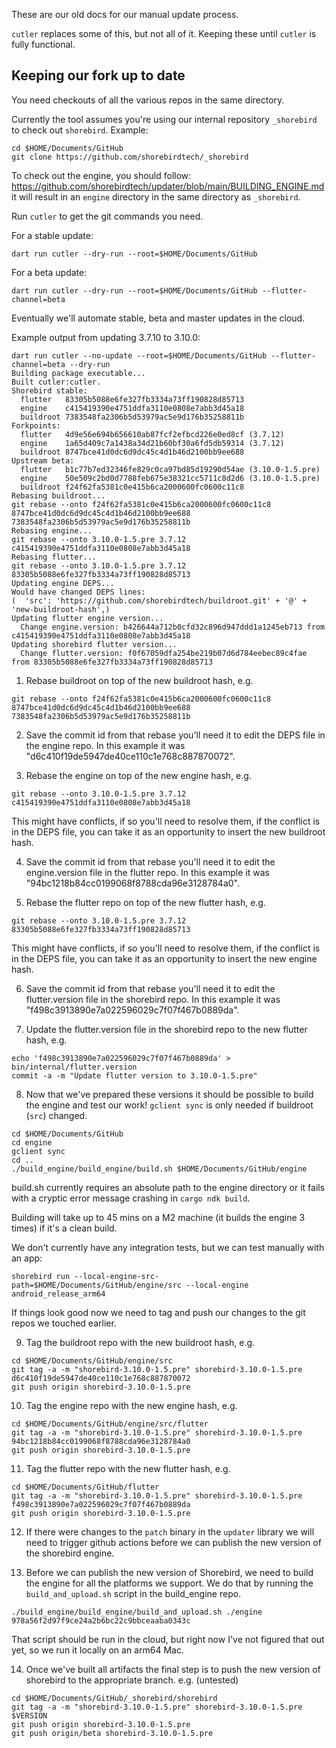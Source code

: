 These are our old docs for our manual update process.

`cutler` replaces some of this, but not all of it. Keeping these until
`cutler` is fully functional.

## Keeping our fork up to date

You need checkouts of all the various repos in the same directory.

Currently the tool assumes you're using our internal repository `_shorebird`
to check out `shorebird`.  Example:
```
cd $HOME/Documents/GitHub
git clone https://github.com/shorebirdtech/_shorebird
```
To check out the engine, you should follow:
https://github.com/shorebirdtech/updater/blob/main/BUILDING_ENGINE.md
it will result in an `engine` directory in the same directory as `_shorebird`.

Run `cutler` to get the git commands you need.

For a stable update:
```
dart run cutler --dry-run --root=$HOME/Documents/GitHub
```

For a beta update:
```
dart run cutler --dry-run --root=$HOME/Documents/GitHub --flutter-channel=beta
```

Eventually we'll automate stable, beta and master updates in the cloud.

Example output from updating 3.7.10 to 3.10.0:

```
dart run cutler --no-update --root=$HOME/Documents/GitHub --flutter-channel=beta --dry-run
Building package executable... 
Built cutler:cutler.
Shorebird stable:
  flutter   83305b5088e6fe327fb3334a73ff190828d85713
  engine    c415419390e4751ddfa3110e0808e7abb3d45a18
  buildroot 7383548fa2306b5d53979ac5e9d176b35258811b
Forkpoints:
  flutter   4d9e56e694b656610ab87fcf2efbcd226e0ed8cf (3.7.12)
  engine    1a65d409c7a1438a34d21b60bf30a6fd5db59314 (3.7.12)
  buildroot 8747bce41d0dc6d9dc45c4d1b46d2100bb9ee688
Upstream beta:
  flutter   b1c77b7ed32346fe829c0ca97bd85d19290d54ae (3.10.0-1.5.pre)
  engine    50e509c2bd0d7788feb675e38321cc5711c8d2d6 (3.10.0-1.5.pre)
  buildroot f24f62fa5381c0e415b6ca2000600fc0600c11c8
Rebasing buildroot...
git rebase --onto f24f62fa5381c0e415b6ca2000600fc0600c11c8 8747bce41d0dc6d9dc45c4d1b46d2100bb9ee688 7383548fa2306b5d53979ac5e9d176b35258811b
Rebasing engine...
git rebase --onto 3.10.0-1.5.pre 3.7.12 c415419390e4751ddfa3110e0808e7abb3d45a18
Rebasing flutter...
git rebase --onto 3.10.0-1.5.pre 3.7.12 83305b5088e6fe327fb3334a73ff190828d85713
Updating engine DEPS...
Would have changed DEPS lines:
(  'src': 'https://github.com/shorebirdtech/buildroot.git' + '@' + 'new-buildroot-hash',)
Updating flutter engine version...
  Change engine.version: b426644a712b0cfd32c896d947ddd1a1245eb713 from c415419390e4751ddfa3110e0808e7abb3d45a18
Updating shorebird flutter version...
  Change flutter.version: f0f67059dfa254be219b07d6d784eebec89c4fae from 83305b5088e6fe327fb3334a73ff190828d85713
```


1. Rebase buildroot on top of the new buildroot hash, e.g.
```
git rebase --onto f24f62fa5381c0e415b6ca2000600fc0600c11c8 8747bce41d0dc6d9dc45c4d1b46d2100bb9ee688 7383548fa2306b5d53979ac5e9d176b35258811b
```
2. Save the commit id from that rebase you'll need it to edit the DEPS file in
the engine repo.  In this example it was "d6c410f19de5947de40ce110c1e768c887870072".

3. Rebase the engine on top of the new engine hash, e.g.
```
git rebase --onto 3.10.0-1.5.pre 3.7.12 c415419390e4751ddfa3110e0808e7abb3d45a18
```
This might have conflicts, if so you'll need to resolve them, if the conflict
is in the DEPS file, you can take it as an opportunity to insert the new
buildroot hash.

4. Save the commit id from that rebase you'll need it to edit the engine.version
file in the flutter repo.  In this example it was "94bc1218b84cc0199068f8788cda96e3128784a0".

5. Rebase the flutter repo on top of the new flutter hash, e.g.
```
git rebase --onto 3.10.0-1.5.pre 3.7.12 83305b5088e6fe327fb3334a73ff190828d85713
```
This might have conflicts, if so you'll need to resolve them, if the conflict
is in the DEPS file, you can take it as an opportunity to insert the new
engine hash.

6. Save the commit id from that rebase you'll need it to edit the flutter.version
file in the shorebird repo.  In this example it was "f498c3913890e7a022596029c7f07f467b0889da".

7. Update the flutter.version file in the shorebird repo to the new flutter
hash, e.g.
```
echo 'f498c3913890e7a022596029c7f07f467b0889da' > bin/internal/flutter.version
commit -a -m "Update flutter version to 3.10.0-1.5.pre"
```

8. Now that we've prepared these versions it should be possible to build the
   engine and test our work!
   `gclient sync` is only needed if buildroot (`src`) changed.
```
cd $HOME/Documents/GitHub
cd engine
gclient sync
cd ..
./build_engine/build_engine/build.sh $HOME/Documents/GitHub/engine
```
build.sh currently requires an absolute path to the engine directory or it fails
with a cryptic error message crashing in `cargo ndk build`.

Building will take up to 45 mins on a M2 machine (it builds the engine 3 times)
if it's a clean build.

We don't currently have any integration tests, but we can test manually with an
app:
```
shorebird run --local-engine-src-path=$HOME/Documents/GitHub/engine/src --local-engine android_release_arm64
```

If things look good now we need to tag and push our changes to the git repos
we touched earlier.

9. Tag the buildroot repo with the new buildroot hash, e.g.
```
cd $HOME/Documents/GitHub/engine/src
git tag -a -m "shorebird-3.10.0-1.5.pre" shorebird-3.10.0-1.5.pre d6c410f19de5947de40ce110c1e768c887870072
git push origin shorebird-3.10.0-1.5.pre
```

10. Tag the engine repo with the new engine hash, e.g.
```
cd $HOME/Documents/GitHub/engine/src/flutter
git tag -a -m "shorebird-3.10.0-1.5.pre" shorebird-3.10.0-1.5.pre 94bc1218b84cc0199068f8788cda96e3128784a0
git push origin shorebird-3.10.0-1.5.pre
```

11. Tag the flutter repo with the new flutter hash, e.g.
```
cd $HOME/Documents/GitHub/flutter
git tag -a -m "shorebird-3.10.0-1.5.pre" shorebird-3.10.0-1.5.pre f498c3913890e7a022596029c7f07f467b0889da
git push origin shorebird-3.10.0-1.5.pre
```

12. If there were changes to the `patch` binary in the `updater` library we
will need to trigger github actions before we can publish the new version of
the shorebird engine.

13. Before we can publish the new version of Shorebird, we need to build the
engine for all the platforms we support.  We do that by running the
`build_and_upload.sh` script in the build_engine repo.

```
./build_engine/build_engine/build_and_upload.sh ./engine 978a56f2d97f9ce24a2b6bc22c9bbceaaba0343c  
```

That script should be run in the cloud, but right now I've not figured that out
yet, so we run it locally on an arm64 Mac.

14. Once we've built all artifacts the final step is to push the new version
of shorebird to the appropriate branch.  e.g.
(untested)
```
cd $HOME/Documents/GitHub/_shorebird/shorebird
git tag -a -m "shorebird-3.10.0-1.5.pre" shorebird-3.10.0-1.5.pre $VERSION
git push origin shorebird-3.10.0-1.5.pre
git push origin/beta shorebird-3.10.0-1.5.pre
```